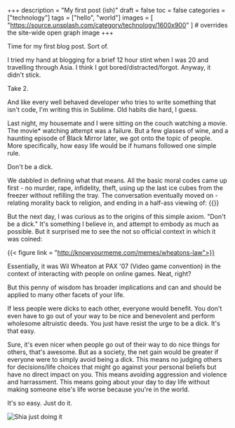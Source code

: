 +++
description = "My first post (ish)"
draft = false
toc = false
categories = ["technology"]
tags = ["hello", "world"]
images = [
  "https://source.unsplash.com/category/technology/1600x900"
] # overrides the site-wide open graph image
+++


Time for my first blog post. Sort of. 

I tried my hand at blogging for a brief 12 hour stint when I was 20 and travelling through Asia. I think I got bored/distracted/forgot. Anyway, it didn't stick.

Take 2.

And like every well behaved developer who tries to write something that isn't code, I'm writing this in Sublime. Old habits die hard, I guess.

Last night, my housemate and I were sitting on the couch watching a movie. The movie* watching attempt was a failure. But a few glasses of wine, and a haunting episode of Black Mirror later, we got onto the topic of people. More specifically, how easy life would be if humans followed one simple rule.

Don't be a dick.

We dabbled in defining what that means. All the basic moral codes came up first - no murder, rape, infidelity, theft, using up the last ice cubes from the freezer without refilling the tray. The conversation eventually moved on - relating morality back to religion, and ending in a half-ass viewing of:
{{<youtube n7IHU28aR2E >}}

But the next day, I was curious as to the origins of this simple axiom. "Don't be a dick." It's something I believe in, and attempt to embody as much as possible. But it surprised me to see the not so official context in which it was coined:

{{< figure link = "http://knowyourmeme.com/memes/wheatons-law">}}

Essentially, it was Wil Wheaton at PAX '07 (Video game convention) in the context of interacting with people on online games. Neat, right?

But this penny of wisdom has broader implications and can and should be applied to many other facets of your life.

If less people were dicks to each other, everyone would benefit. You don't even have to go out of your way to be nice and benevolent and perform wholesome altruistic deeds. You just have resist the urge to be a dick. It's that easy.

Sure, it's even nicer when people go out of their way to do nice things for others, that's awesome. But as a society, the net gain would be greater if everyone were to simply avoid being a dick. This means no judging others for decisions/life choices that might go against your personal beliefs but have no direct impact on you. This means avoiding aggression and violence and harrassment. This means going about your day to day life without making someone else's life worse because you're in the world. 

It's so easy. Just do it. 

![Shia just doing it](/shia.jpg)











